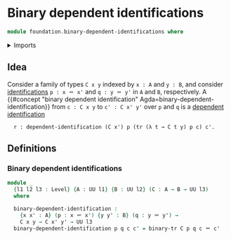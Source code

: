 # Binary dependent identifications

```agda
module foundation.binary-dependent-identifications where
```

<details><summary>Imports</summary>

```agda
open import foundation.binary-transport
open import foundation.universe-levels

open import foundation-core.identity-types
```

</details>

## Idea

Consider a family of types `C x y` indexed by `x : A` and `y : B`, and consider
[identifications](foundation-core.identity-types.md) `p : x ＝ x'` and
`q : y ＝ y'` in `A` and `B`, respectively. A
{{#concept "binary dependent identification" Agda=binary-dependent-identification}}
from `c : C x y` to `c' : C x' y'` over `p` and `q` is a
[dependent identification](foundation.dependent-identifications.md)

```text
  r : dependent-identification (C x') p (tr (λ t → C t y) p c) c'.
```

## Definitions

### Binary dependent identifications

```agda
module _
  {l1 l2 l3 : Level} {A : UU l1} {B : UU l2} (C : A → B → UU l3)
  where

  binary-dependent-identification :
    {x x' : A} (p : x ＝ x') {y y' : B} (q : y ＝ y') →
    C x y → C x' y' → UU l3
  binary-dependent-identification p q c c' = binary-tr C p q c ＝ c'
```
